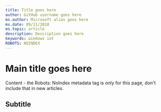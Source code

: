 ```yaml
---
title: Title goes here
author: GitHub username goes here
ms.author: Microsoft alias goes here
ms.date: 09/11/2018
ms.topic: article
description: Description goes here
keywords: windows iot
ROBOTS: NOINDEX
---
```


# Main title goes here

Content - the Robots: NoIndex metadata tag is only for this page, don't include that in new articles. 

## Subtitle
